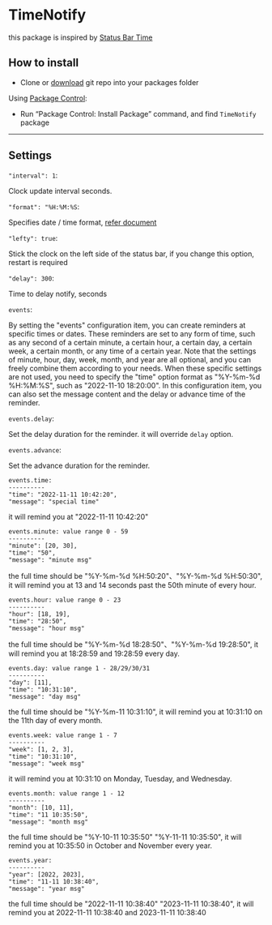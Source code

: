 # TimeNotify

this package is inspired by [Status Bar Time](https://packagecontrol.io/packages/Status%20Bar%20Time)

## How to install

-   Clone or [download](https://github.com/halfmoonvic/TimeNotify/archive/master.zip) git repo into your packages folder

Using [Package Control](http://wbond.net/sublime_packages/package_control):

-   Run “Package Control: Install Package” command, and find `TimeNotify` package

---

## Settings

`"interval": 1`:

Clock update interval seconds.

`"format": "%H:%M:%S`:

Specifies date / time format, [refer document](http://docs.python.org/2/library/time.html#time.strftime)

`"lefty": true`:

Stick the clock on the left side of the status bar, if you change this option, restart is required

`"delay": 300`:

Time to delay notify, seconds

`events`:

By setting the "events" configuration item, you can create reminders at specific times or dates.
These reminders are set to any form of time, such as any second of a certain minute, a certain hour, a certain day, a certain week, a certain month, or any time of a certain year.
Note that the settings of minute, hour, day, week, month, and year are all optional,
and you can freely combine them according to your needs.
When these specific settings are not used, you need to specify the "time" option format as "%Y-%m-%d %H:%M:%S",
such as "2022-11-10 18:20:00".
In this configuration item, you can also set the message content and the delay or advance time of the reminder.

`events.delay`:

Set the delay duration for the reminder. it will override `delay` option.

`events.advance`:

Set the advance duration for the reminder.


```
events.time:
----------
"time": "2022-11-11 10:42:20",
"message": "special time"
```

it will remind you at "2022-11-11 10:42:20"


```
events.minute: value range 0 - 59
----------
"minute": [20, 30],
"time": "50",
"message": "minute msg"
```

the full time should be "%Y-%m-%d %H:50:20"、"%Y-%m-%d %H:50:30", it will remind you at 13 and 14 seconds past the 50th minute of every hour.


```
events.hour: value range 0 - 23
----------
"hour": [18, 19],
"time": "28:50",
"message": "hour msg"
```

the full time should be "%Y-%m-%d 18:28:50"、"%Y-%m-%d 19:28:50", it will remind you at 18:28:59 and 19:28:59 every day.


```
events.day: value range 1 - 28/29/30/31
----------
"day": [11],
"time": "10:31:10",
"message": "day msg"
```

the full time should be "%Y-%m-11 10:31:10", it will remind you at 10:31:10 on the 11th day of every month.


```
events.week: value range 1 - 7
----------
"week": [1, 2, 3],
"time": "10:31:10",
"message": "week msg"
```

it will remind you at 10:31:10 on Monday, Tuesday, and Wednesday.


```
events.month: value range 1 - 12
----------
"month": [10, 11],
"time": "11 10:35:50",
"message": "month msg"
```

the full time should be "%Y-10-11 10:35:50" "%Y-11-11 10:35:50", it will remind you at 10:35:50 in October and November every year.


```
events.year:
----------
"year": [2022, 2023],
"time": "11-11 10:38:40",
"message": "year msg"
```

the full time should be "2022-11-11 10:38:40" "2023-11-11 10:38:40", it will remind you at 2022-11-11 10:38:40 and 2023-11-11 10:38:40
